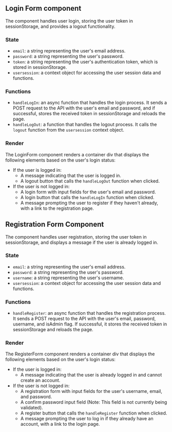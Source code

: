 ## Login Form component
The component handles user login, storing the user token in sessionStorage, and provides a logout functionality.

### State

- `email`: a string representing the user's email address.
- `password`: a string representing the user's password.
- `token`: a string representing the user's authentication token, which is stored in sessionStorage.
- `usersession`: a context object for accessing the user session data and functions.

### Functions

- `handleLogIn`: an async function that handles the login process. It sends a POST request to the API with the user's email and password, and if successful, stores the received token in sessionStorage and reloads the page.
- `handleLogOut`: a function that handles the logout process. It calls the `logout` function from the `usersession` context object.

### Render

The LoginForm component renders a container div that displays the following elements based on the user's login status:

- If the user is logged in:
  - A message indicating that the user is logged in.
  - A logout button that calls the `handleLogOut` function when clicked.
- If the user is not logged in:
  - A login form with input fields for the user's email and password.
  - A login button that calls the `handleLogIn` function when clicked.
  - A message prompting the user to register if they haven't already, with a link to the registration page.

## Registration Form Component

The component handles user registration, storing the user token in sessionStorage, and displays a message if the user is already logged in.

### State

- `email`: a string representing the user's email address.
- `password`: a string representing the user's password.
- `username`: a string representing the user's username.
- `usersession`: a context object for accessing the user session data and functions.

### Functions

- `handleRegister`: an async function that handles the registration process. It sends a POST request to the API with the user's email, password, username, and isAdmin flag. If successful, it stores the received token in sessionStorage and reloads the page.

### Render

The RegisterForm component renders a container div that displays the following elements based on the user's login status:

- If the user is logged in:
  - A message indicating that the user is already logged in and cannot create an account.
- If the user is not logged in:
  - A registration form with input fields for the user's username, email, and password.
  - A confirm password input field (Note: This field is not currently being validated).
  - A register button that calls the `handleRegister` function when clicked.
  - A message prompting the user to log in if they already have an account, with a link to the login page.
